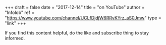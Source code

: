 +++
draft = false
date = "2017-12-14"
title = "on YouTube"
author = "Infolob"
ref = "https://www.youtube.com/channel/UCLfDjdjW6RRvKYrz_aS0Jmw"
type = "link"
+++

If you find this content helpful, do the like and subscribe thing to stay informed.
